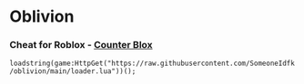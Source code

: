 # Oblivion

### Cheat for Roblox - [Counter Blox](https://www.roblox.com/games/301549746/Counter-Blox)

`loadstring(game:HttpGet("https://raw.githubusercontent.com/SomeoneIdfk/oblivion/main/loader.lua"))();`

